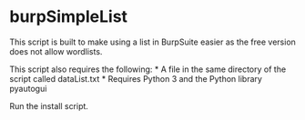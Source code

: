 # burpSimpleList

This script is built to make using a list in BurpSuite easier as the free version does not allow wordlists. 

This script also requires the following:
    * A file in the same directory of the script called dataList.txt
    * Requires Python 3 and the Python library pyautogui

Run the install script.